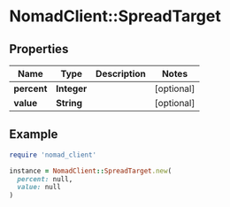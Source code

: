 # NomadClient::SpreadTarget

## Properties

| Name | Type | Description | Notes |
| ---- | ---- | ----------- | ----- |
| **percent** | **Integer** |  | [optional] |
| **value** | **String** |  | [optional] |

## Example

```ruby
require 'nomad_client'

instance = NomadClient::SpreadTarget.new(
  percent: null,
  value: null
)
```

